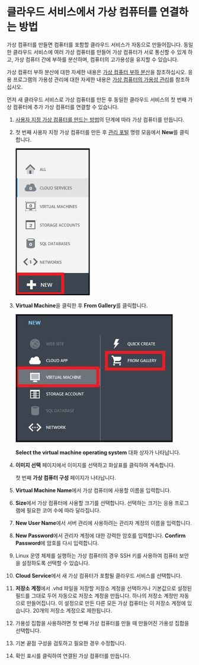 <properties authors="kathydav" editor="tysonn" manager="donaldg" />

# 클라우드 서비스에서 가상 컴퓨터를 연결하는 방법

가상 컴퓨터를 만들면 컴퓨터를 포함할 클라우드 서비스가 자동으로 만들어집니다. 동일한 클라우드 서비스에 여러 가상 컴퓨터를 만들어 가상 컴퓨터가 서로 통신할 수 있게 하고, 가상 컴퓨터 간에 부하를 분산하며, 컴퓨터의 고가용성을 유지할 수 있습니다.

가상 컴퓨터 부하 분산에 대한 자세한 내용은 [가상 컴퓨터 부하 분산][가상 컴퓨터 부하 분산]을 참조하십시오. 응용 프로그램의 가용성 관리에 대한 자세한 내용은 [가상 컴퓨터의 가용성 관리][가상 컴퓨터의 가용성 관리]를 참조하십시오.

먼저 새 클라우드 서비스로 가상 컴퓨터를 만든 후 동일한 클라우드 서비스의 첫 번째 가상 컴퓨터에 추가 가상 컴퓨터를 연결할 수 있습니다.

1.  [사용자 지정 가상 컴퓨터를 만드는 방법][사용자 지정 가상 컴퓨터를 만드는 방법]의 단계에 따라 가상 컴퓨터를 만듭니다.

2.  첫 번째 사용자 지정 가상 컴퓨터를 만든 후 [관리 포털][관리 포털] 명령 모음에서 **New**를 클릭합니다.

    ![새 가상 컴퓨터 만들기][새 가상 컴퓨터 만들기]

3.  **Virtual Machine**을 클릭한 후 **From Gallery**를 클릭합니다.

    ![사용자 지정 가상 컴퓨터 만들기][사용자 지정 가상 컴퓨터 만들기]

    **Select the virtual machine operating system** 대화 상자가 나타납니다.

4.  **이미지 선택** 페이지에서 이미지를 선택하고 화살표를 클릭하여 계속합니다.

    첫 번째 **가상 컴퓨터 구성** 페이지가 나타납니다.

5.  **Virtual Machine Name**에서 가상 컴퓨터에 사용할 이름을 입력합니다.

6.  **Size**에서 가상 컴퓨터에 사용할 크기를 선택합니다. 선택하는 크기는 응용 프로그램에 필요한 코어 수에 따라 달라집니다.

7.  **New User Name**에서 서버 관리에 사용하려는 관리자 계정의 이름을 입력합니다.

8.  **New Password**에서 관리자 계정에 대한 강력한 암호를 입력합니다. **Confirm Password**에 암호를 다시 입력합니다.

9.  Linux 운영 체제를 실행하는 가상 컴퓨터의 경우 SSH 키를 사용하여 컴퓨터 보안을 설정하도록 선택할 수 있습니다.

10. **Cloud Service**에서 새 가상 컴퓨터가 포함될 클라우드 서비스를 선택합니다.

11. **저장소 계정**에서 .vhd 파일을 저장할 저장소 계정을 선택하거나 기본값으로 설정된 필드를 그대로 두어 자동으로 저장소 계정을 만듭니다. 하나의 저장소 계정만 자동으로 만들어집니다. 이 설정으로 만든 다른 모든 가상 컴퓨터는 이 저장소 계정에 있습니다. 20개의 저장소 계정으로 제한됩니다.

12. 가용성 집합을 사용하려면 첫 번째 가상 컴퓨터를 만들 때 만들어진 가용성 집합을 선택합니다.

13. 기본 끝점 구성을 검토하고 필요한 경우 수정합니다.

14. 확인 표시를 클릭하여 연결된 가상 컴퓨터를 만듭니다.

  [가상 컴퓨터 부하 분산]: ../../articles/load-balance-virtual-machines/
  [가상 컴퓨터의 가용성 관리]: ../../articles/manage-availability-virtual-machines/
  [사용자 지정 가상 컴퓨터를 만드는 방법]: ../../articles/virtual-machines-create-custom/
  [관리 포털]: http://manage.windowsazure.com
  [새 가상 컴퓨터 만들기]: ./media/howto-connect-vm-cloud-service/Create.png
  [사용자 지정 가상 컴퓨터 만들기]: ./media/howto-connect-vm-cloud-service/CreateNew.png
